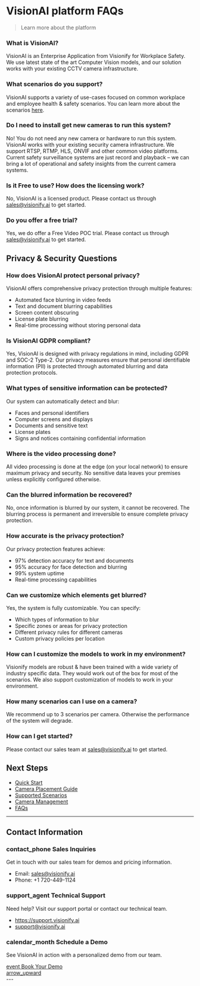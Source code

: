 # VisionAI platform FAQs
>Learn more about the platform


### What is VisionAl?
VisionAI is an Enterprise Application from Visionify for Workplace Safety. We use latest state of the art Computer Vision models, and our solution works with your existing CCTV camera infrastructure. 

### What scenarios do you support?
VisionAI supports a variety of use-cases focused on common workplace and employee health & safety scenarios. You can learn more about the scenarios [here](../overview/scenarios.md).

### Do I need to install get new cameras to run this system?
No! You do not need any new camera or hardware to run this system. VisionAl works with your existing security camera infrastructure. We support RTSP, RTMP, HLS, ONVIF and other common video platforms. Current safety surveillance systems are just record and playback – we can bring a lot of operational and safety insights from the current camera systems.

### Is it Free to use? How does the licensing work?
No, VisionAI is a licensed product. Please contact us through [sales@visionify.ai](mailto:sales@visionify.ai) to get started.

### Do you offer a free trial?
Yes, we do offer a Free Video POC trial. Please contact us through [sales@visionify.ai](mailto:sales@visionify.ai) to get started.

## Privacy & Security Questions

### How does VisionAI protect personal privacy?
VisionAI offers comprehensive privacy protection through multiple features:

- Automated face blurring in video feeds
- Text and document blurring capabilities
- Screen content obscuring
- License plate blurring
- Real-time processing without storing personal data

### Is VisionAI GDPR compliant?
Yes, VisionAI is designed with privacy regulations in mind, including GDPR and SOC-2 Type-2. Our privacy measures ensure that personal identifiable information (PII) is protected through automated blurring and data protection protocols.

### What types of sensitive information can be protected?
Our system can automatically detect and blur:

- Faces and personal identifiers
- Computer screens and displays
- Documents and sensitive text
- License plates
- Signs and notices containing confidential information

### Where is the video processing done?
All video processing is done at the edge (on your local network) to ensure maximum privacy and security. No sensitive data leaves your premises unless explicitly configured otherwise.

### Can the blurred information be recovered?
No, once information is blurred by our system, it cannot be recovered. The blurring process is permanent and irreversible to ensure complete privacy protection.

### How accurate is the privacy protection?
Our privacy protection features achieve:

- 97% detection accuracy for text and documents
- 95% accuracy for face detection and blurring
- 99% system uptime
- Real-time processing capabilities

### Can we customize which elements get blurred?
Yes, the system is fully customizable. You can specify:

- Which types of information to blur
- Specific zones or areas for privacy protection
- Different privacy rules for different cameras
- Custom privacy policies per location

### How can I customize the models to work in my environment?
Visionify models are robust & have been trained with a wide variety of industry specific data. They would work out of the box for most of the scenarios. We also support customization of models to work in your environment. 

### How many scenarios can I use on a camera?
We recommend up to 3 scenarios per camera. Otherwise the performance of the system will degrade.

### How can I get started?
Please contact our sales team at [sales@visionify.ai](mailto:sales@visionify.ai) to get started.


## Next Steps

- [Quick Start](../overview/quick-start.md)
- [Camera Placement Guide](../overview/camera-placement-guide.md)
- [Supported Scenarios](../overview/scenarios.md)
- [Camera Management](../overview/cameras.md)
- [FAQs](../overview/faqs.md)


---

## Contact Information

<div class="grid-cards">
    <div class="grid-card">
        <h3><span class="material-symbols-outlined">contact_phone</span> Sales Inquiries</h3>
        <p>Get in touch with our sales team for demos and pricing information.</p>
        <ul class="contact-list">
            <li>Email: <a href="mailto:sales@visionify.ai">sales@visionify.ai</a></li>
            <li>Phone: +1 720-449-1124</li>
        </ul>
    </div>
    <div class="grid-card">
        <h3><span class="material-symbols-outlined">support_agent</span> Technical Support</h3>
        <p>Need help? Visit our support portal or contact our technical team.</p>
        <ul class="contact-list">
            <li><a href="https://support.visionify.ai">https://support.visionify.ai</a></li>
            <li><a href="mailto:support@visionify.ai">support@visionify.ai</a></li>
        </ul>
    </div>
    <div class="grid-card">
        <h3><span class="material-symbols-outlined">calendar_month</span> Schedule a Demo</h3>
        <p>See VisionAI in action with a personalized demo from our team.</p>
        <div class="demo-button">
            <a href="https://cal.com/visionify/30min" class="cta-button">
                <span class="material-symbols-outlined">event</span>
                Book Your Demo
            </a>
        </div>
    </div>
</div>

<div class="back-to-top">
    <a href="#" class="back-to-top-button">
        <span class="material-symbols-outlined">arrow_upward</span>
    </a>
</div>
---